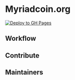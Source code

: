 # Myriadcoin.org

[![Deploy to GH Pages](https://github.com/COINiD/myriadcoin.org/actions/workflows/main.yml/badge.svg)](https://github.com/COINiD/myriadcoin.org/actions/workflows/main.yml)

## Workflow

## Contribute

## Maintainers

